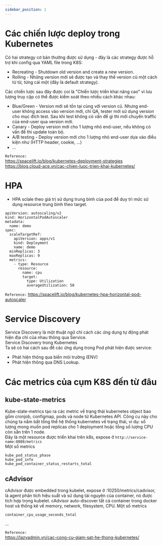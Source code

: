 ```yaml
---
sidebar_position: 1
---
```


# Các chiến lược deploy trong Kubernetes

Có hai strategy cơ bản thường được sử dụng - đây là các strategy được hỗ trợ khi config qua YAML file trong K8S:

- Recreating - Shutdown old version and create a new version. 
- Rolling - Những version mới sẽ được tạo và thay thế version cũ một cách từ từ, từng cái một (đây là default strategy).

Các chiến lược sau đây được coi là "Chiến lược triển khai nâng cao" vì lưu lượng truy cập có thể được kiểm soát theo nhiều cách khác nhau:

- Blue/Green - Version mới sẽ tồn tại cùng với version cũ. Nhưng end-user không access vào version mới, chỉ QA, tester mới sử dụng version cho mục đích test. Sau khi test không có vấn đề gì thì mới chuyển traffic của end-user qua version mới.     
- Canary - Deploy version mới cho 1 lượng nhỏ end-user, nếu không có vấn đề thì update toàn bộ.
- A/B testing - Deploy version mới cho 1 lượng nhỏ end-user dựa vào điều kiện như (HTTP header, cookie, …)
- ...

`Reference:`   
https://spacelift.io/blog/kubernetes-deployment-strategies         
https://blog.cloud-ace.vn/cac-chien-luoc-trien-khai-kubernetes/     

# HPA
- HPA sclale theo giá trị sử dụng trung bình của pod để duy trì mức sử dụng resource trung bình theo target.    

```
apiVersion: autoscaling/v2
kind: HorizontalPodAutoscaler
metadata:
  name: demo
spec:
  scaleTargetRef:
    apiVersion: apps/v1
    kind: Deployment
    name: demo
  minReplicas: 3
  maxReplicas: 9
  metrics:
    - type: Resource
      resource:
        name: cpu
        target:
          type: Utilization
          averageUtilization: 50
```

`Reference:`
https://spacelift.io/blog/kubernetes-hpa-horizontal-pod-autoscaler    

# Service Discovery
Service Discovery là một thuật ngữ chỉ cách các ứng dụng tự động phát hiện địa chỉ của nhau thông qua Service.    
Service Discovery trong Kubernetes    
Ta sẽ có hai cách sau để các ứng dụng trong Pod phát hiện được service:   
- Phát hiện thông qua biến môi trường (ENV)
- Phát hiện thông qua DNS Lookup.  


# Các metrics của cụm K8S đến từ đâu
## kube-state-metrics
Kube-state-metrics tạo ra các metric về trạng thái kubernetes object bao gồm cronjob, configmap, pods và node từ Kubernetes API. Công cụ này cho chúng ta nắm bắt tổng thể hệ thống kubernetes về trạng thái, ví dụ: số lượng mong muốn pod replicas cho 1 deployment hoặc tổng số lượng CPU còn sẵn trên 1 node.         
Đây là một resource được triển khai trên k8s, expose ở `http://service-name:8080/metrics`   
Một số metrics
```
kube_pod_status_phase
kube_pod_info
kube_pod_container_status_restarts_total
```
## cAdvisor
cAdvisor được embedded trong kubelet, expose ở :10250/metrics/cadvisor, là agent phân tích hiệu suất và sử dụng tài nguyên của container, nó được tích hợp trong kubelet. cAdvisor auto-discover tất cả container trong docker host và thống kê về memory, network, filesystem, CPU.
Một số metrics
```
container_cpu_usage_seconds_total
```
...

`Reference:`      
https://lazyadmin.vn/cac-cong-cu-giam-sat-he-thong-kubernetes/            




